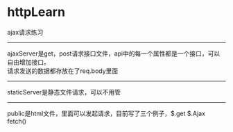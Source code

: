 # httpLearn
ajax请求练习
***
ajaxServer是get，post请求接口文件，api中的每一个属性都是一个接口，可以自由增加接口。  
请求发送的数据都存放在了req.body里面  
***
staticServer是静态文件请求，可以不用管  
***
public是html文件，里面可以发起请求，目前写了三个例子，$.get $.Ajax fetch()  
